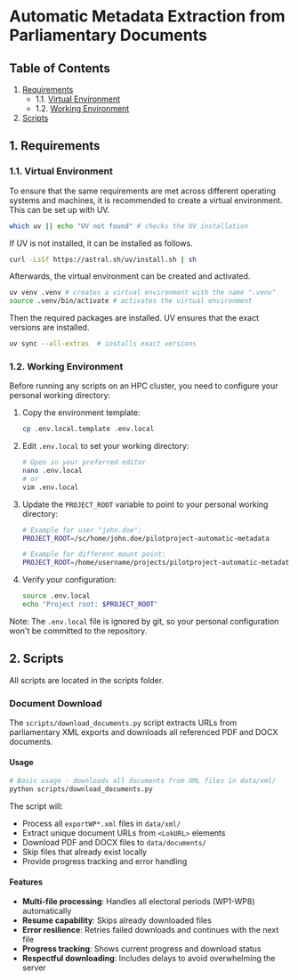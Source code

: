 # Automatic Metadata Extraction from Parliamentary Documents

## Table of Contents

1. [Requirements](#1-requirements)
   - 1.1. [Virtual Environment](#11-virtual-environment)
   - 1.2. [Working Environment](#12-working-environment)
2. [Scripts](#2-scripts)

## 1. Requirements

### 1.1. Virtual Environment

To ensure that the same requirements are met across different operating systems
and machines, it is recommended to create a virtual environment. This can be set
up with UV.

```bash
which uv || echo "UV not found" # checks the UV installation
```

If UV is not installed, it can be installed as follows.

```bash
curl -LsSf https://astral.sh/uv/install.sh | sh
```

Afterwards, the virtual environment can be created and activated.

```bash
uv venv .venv # creates a virtual environment with the name ".venv"
source .venv/bin/activate # activates the virtual environment
```

Then the required packages are installed. UV ensures that the exact versions are
installed.

```bash
uv sync --all-extras  # installs exact versions
```

### 1.2. Working Environment

Before running any scripts on an HPC cluster, you need to configure your personal working
directory:

1. Copy the environment template:
   ```bash
   cp .env.local.template .env.local
   ```

2. Edit `.env.local` to set your working directory:
   ```bash
   # Open in your preferred editor
   nano .env.local
   # or
   vim .env.local
   ```

3. Update the `PROJECT_ROOT` variable to point to your personal working directory:
   ```bash
   # Example for user "john.doe":
   PROJECT_ROOT=/sc/home/john.doe/pilotproject-automatic-metadata
   
   # Example for different mount point:
   PROJECT_ROOT=/home/username/projects/pilotproject-automatic-metadata
   ```

4. Verify your configuration:
   ```bash
   source .env.local
   echo "Project root: $PROJECT_ROOT"
   ```

Note: The `.env.local` file is ignored by git, so your personal configuration won't be committed to
the repository.

## 2. Scripts

All scripts are located in the scripts folder.

### Document Download

The `scripts/download_documents.py` script extracts URLs from parliamentary XML exports and downloads all referenced PDF and DOCX documents.

#### Usage

```bash
# Basic usage - downloads all documents from XML files in data/xml/
python scripts/download_documents.py
```

The script will:
- Process all `exportWP*.xml` files in `data/xml/`
- Extract unique document URLs from `<LokURL>` elements
- Download PDF and DOCX files to `data/documents/`
- Skip files that already exist locally
- Provide progress tracking and error handling

#### Features

- **Multi-file processing**: Handles all electoral periods (WP1-WP8) automatically
- **Resume capability**: Skips already downloaded files
- **Error resilience**: Retries failed downloads and continues with the next file
- **Progress tracking**: Shows current progress and download status
- **Respectful downloading**: Includes delays to avoid overwhelming the server